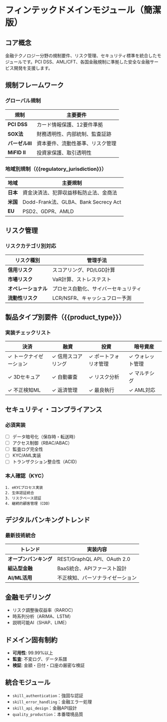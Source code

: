 # フィンテックドメインモジュール（簡潔版）

## コア概念
金融テクノロジー分野の規制要件、リスク管理、セキュリティ標準を統合したモジュールです。PCI DSS、AML/CFT、各国金融規制に準拠した安全な金融サービス開発を支援します。

## 規制フレームワーク

### グローバル規制
| 規制 | 主要要件 |
|------|----------|
| **PCI DSS** | カード情報保護、12要件準拠 |
| **SOX法** | 財務透明性、内部統制、監査証跡 |
| **バーゼルIII** | 資本要件、流動性基準、リスク管理 |
| **MiFID II** | 投資家保護、取引透明性 |

### 地域別規制（{{regulatory_jurisdiction}}）
| 地域 | 主要規制 |
|------|----------|
| **日本** | 資金決済法、犯罪収益移転防止法、金商法 |
| **米国** | Dodd-Frank法、GLBA、Bank Secrecy Act |
| **EU** | PSD2、GDPR、AMLD |

## リスク管理

### リスクカテゴリ別対応
| リスク種別 | 管理手法 |
|------------|----------|
| **信用リスク** | スコアリング、PD/LGD計算 |
| **市場リスク** | VaR計算、ストレステスト |
| **オペレーショナル** | プロセス自動化、サイバーセキュリティ |
| **流動性リスク** | LCR/NSFR、キャッシュフロー予測 |

## 製品タイプ別要件（{{product_type}}）

### 実装チェックリスト
| 決済 | 融資 | 投資 | 暗号資産 |
|------|------|------|----------|
| ✓ トークナイゼーション | ✓ 信用スコアリング | ✓ ポートフォリオ管理 | ✓ ウォレット管理 |
| ✓ 3Dセキュア | ✓ 自動審査 | ✓ リスク分析 | ✓ マルチシグ |
| ✓ 不正検知ML | ✓ 返済管理 | ✓ 最良執行 | ✓ AML対応 |

## セキュリティ・コンプライアンス

### 必須実装
- [ ] データ暗号化（保存時・転送時）
- [ ] アクセス制御（RBAC/ABAC）
- [ ] 監査ログ完全性
- [ ] KYC/AML実装
- [ ] トランザクション整合性（ACID）

### 本人確認（KYC）
```
1. eKYCプロセス実装
2. 生体認証統合
3. リスクベース認証
4. 継続的顧客管理（CDD）
```

## デジタルバンキングトレンド

### 最新技術統合
| トレンド | 実装内容 |
|----------|----------|
| **オープンバンキング** | REST/GraphQL API、OAuth 2.0 |
| **組込型金融** | BaaS統合、APIファースト設計 |
| **AI/ML活用** | 不正検知、パーソナライゼーション |

## 金融モデリング
- リスク調整後収益率（RAROC）
- 時系列分析（ARIMA、LSTM）
- 説明可能AI（SHAP、LIME）

## ドメイン固有制約
- **可用性**: 99.99%以上
- **監査**: 不変ログ、データ系譜
- **検証**: 金額・日付・口座の厳密な検証

## 統合モジュール
- `skill_authentication`：強固な認証
- `skill_error_handling`：金融エラー処理
- `skill_api_design`：金融API設計
- `quality_production`：本番環境品質